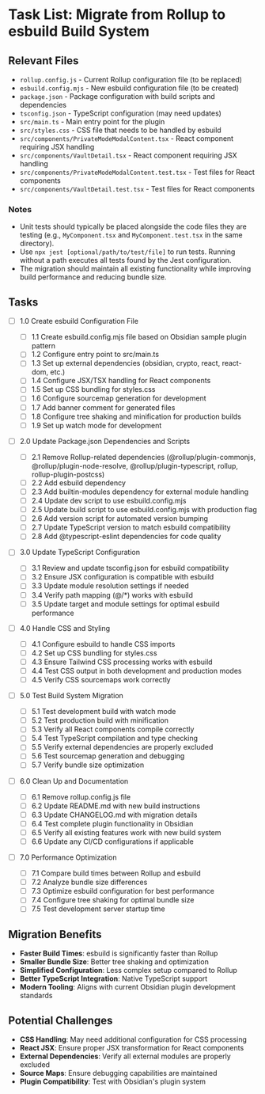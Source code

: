 # Task List: Migrate from Rollup to esbuild Build System

## Relevant Files

- `rollup.config.js` - Current Rollup configuration file (to be replaced)
- `esbuild.config.mjs` - New esbuild configuration file (to be created)
- `package.json` - Package configuration with build scripts and dependencies
- `tsconfig.json` - TypeScript configuration (may need updates)
- `src/main.ts` - Main entry point for the plugin
- `src/styles.css` - CSS file that needs to be handled by esbuild
- `src/components/PrivateModeModalContent.tsx` - React component requiring JSX handling
- `src/components/VaultDetail.tsx` - React component requiring JSX handling
- `src/components/PrivateModeModalContent.test.tsx` - Test files for React components
- `src/components/VaultDetail.test.tsx` - Test files for React components

### Notes

- Unit tests should typically be placed alongside the code files they are testing (e.g., `MyComponent.tsx` and `MyComponent.test.tsx` in the same directory).
- Use `npx jest [optional/path/to/test/file]` to run tests. Running without a path executes all tests found by the Jest configuration.
- The migration should maintain all existing functionality while improving build performance and reducing bundle size.

## Tasks

- [ ] 1.0 Create esbuild Configuration File

  - [ ] 1.1 Create esbuild.config.mjs file based on Obsidian sample plugin pattern
  - [ ] 1.2 Configure entry point to src/main.ts
  - [ ] 1.3 Set up external dependencies (obsidian, crypto, react, react-dom, etc.)
  - [ ] 1.4 Configure JSX/TSX handling for React components
  - [ ] 1.5 Set up CSS bundling for styles.css
  - [ ] 1.6 Configure sourcemap generation for development
  - [ ] 1.7 Add banner comment for generated files
  - [ ] 1.8 Configure tree shaking and minification for production builds
  - [ ] 1.9 Set up watch mode for development

- [ ] 2.0 Update Package.json Dependencies and Scripts

  - [ ] 2.1 Remove Rollup-related dependencies (@rollup/plugin-commonjs, @rollup/plugin-node-resolve, @rollup/plugin-typescript, rollup, rollup-plugin-postcss)
  - [ ] 2.2 Add esbuild dependency
  - [ ] 2.3 Add builtin-modules dependency for external module handling
  - [ ] 2.4 Update dev script to use esbuild.config.mjs
  - [ ] 2.5 Update build script to use esbuild.config.mjs with production flag
  - [ ] 2.6 Add version script for automated version bumping
  - [ ] 2.7 Update TypeScript version to match esbuild compatibility
  - [ ] 2.8 Add @typescript-eslint dependencies for code quality

- [ ] 3.0 Update TypeScript Configuration

  - [ ] 3.1 Review and update tsconfig.json for esbuild compatibility
  - [ ] 3.2 Ensure JSX configuration is compatible with esbuild
  - [ ] 3.3 Update module resolution settings if needed
  - [ ] 3.4 Verify path mapping (@/\*) works with esbuild
  - [ ] 3.5 Update target and module settings for optimal esbuild performance

- [ ] 4.0 Handle CSS and Styling

  - [ ] 4.1 Configure esbuild to handle CSS imports
  - [ ] 4.2 Set up CSS bundling for styles.css
  - [ ] 4.3 Ensure Tailwind CSS processing works with esbuild
  - [ ] 4.4 Test CSS output in both development and production modes
  - [ ] 4.5 Verify CSS sourcemaps work correctly

- [ ] 5.0 Test Build System Migration

  - [ ] 5.1 Test development build with watch mode
  - [ ] 5.2 Test production build with minification
  - [ ] 5.3 Verify all React components compile correctly
  - [ ] 5.4 Test TypeScript compilation and type checking
  - [ ] 5.5 Verify external dependencies are properly excluded
  - [ ] 5.6 Test sourcemap generation and debugging
  - [ ] 5.7 Verify bundle size optimization

- [ ] 6.0 Clean Up and Documentation

  - [ ] 6.1 Remove rollup.config.js file
  - [ ] 6.2 Update README.md with new build instructions
  - [ ] 6.3 Update CHANGELOG.md with migration details
  - [ ] 6.4 Test complete plugin functionality in Obsidian
  - [ ] 6.5 Verify all existing features work with new build system
  - [ ] 6.6 Update any CI/CD configurations if applicable

- [ ] 7.0 Performance Optimization
  - [ ] 7.1 Compare build times between Rollup and esbuild
  - [ ] 7.2 Analyze bundle size differences
  - [ ] 7.3 Optimize esbuild configuration for best performance
  - [ ] 7.4 Configure tree shaking for optimal bundle size
  - [ ] 7.5 Test development server startup time

## Migration Benefits

- **Faster Build Times**: esbuild is significantly faster than Rollup
- **Smaller Bundle Size**: Better tree shaking and optimization
- **Simplified Configuration**: Less complex setup compared to Rollup
- **Better TypeScript Integration**: Native TypeScript support
- **Modern Tooling**: Aligns with current Obsidian plugin development standards

## Potential Challenges

- **CSS Handling**: May need additional configuration for CSS processing
- **React JSX**: Ensure proper JSX transformation for React components
- **External Dependencies**: Verify all external modules are properly excluded
- **Source Maps**: Ensure debugging capabilities are maintained
- **Plugin Compatibility**: Test with Obsidian's plugin system
